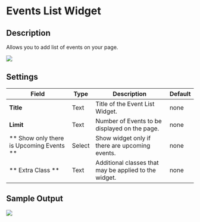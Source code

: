 # Events List Widget

## Description

Allows you to add list of events on your page.

![](http://transvelo.github.io/bethlehem/docs/images/vc-event-list-widget-settings.png)

## Settings

| Field | Type | Description | Default
| -- | -- | -- | -- |
| **Title** | Text | Title of the Event List Widget. | none
| **Limit** | Text | Number of Events to be displayed on the page. | none
| ** Show only there is Upcoming Events ** | Select | Show widget only if there are upcoming events. |  none |
| ** Extra Class ** | Text | Additional classes that may be applied to the widget. | none

## Sample Output

![](http://transvelo.github.io/bethlehem/docs/images/vc-event-list-widget-output.png)
